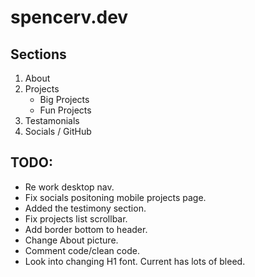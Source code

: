 # spencerv.dev

## Sections
1. About
2. Projects
    - Big Projects
    - Fun Projects
3. Testamonials
4. Socials / GitHub


## TODO:
- Re work desktop nav.
- Fix socials positoning mobile projects page.
- Added the testimony section.
- Fix projects list scrollbar.
- Add border bottom to header.
- Change About picture.
- Comment code/clean code.
- Look into changing H1 font. Current has lots of bleed.